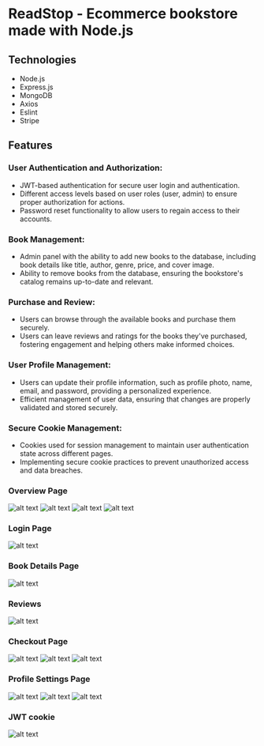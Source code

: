 # ReadStop - Ecommerce bookstore made with Node.js

## Technologies
- Node.js
- Express.js
- MongoDB
- Axios
- Eslint
- Stripe

## Features
### User Authentication and Authorization:

- JWT-based authentication for secure user login and authentication.
- Different access levels based on user roles (user, admin) to ensure proper authorization for actions.
- Password reset functionality to allow users to regain access to their accounts.
### Book Management:

- Admin panel with the ability to add new books to the database, including book details like title, author, genre, price, 
  and cover image.
- Ability to remove books from the database, ensuring the bookstore's catalog remains up-to-date and relevant.

### Purchase and Review:

- Users can browse through the available books and purchase them securely.
- Users can leave reviews and ratings for the books they've purchased, fostering engagement and helping others make informed 
  choices.
  
### User Profile Management:

- Users can update their profile information, such as profile photo, name, email, and password, providing a personalized 
  experience.
- Efficient management of user data, ensuring that changes are properly validated and stored securely.
### Secure Cookie Management:

- Cookies used for session management to maintain user authentication state across different pages.
- Implementing secure cookie practices to prevent unauthorized access and data breaches.
### Overview Page
![alt text](https://github.com/Sumit68/ReadStop/blob/main/Screenshot%20(10).png?raw=true)
![alt text](https://github.com/Sumit68/ReadStop/blob/main/Screenshot%20(11).png?raw=true)
![alt text](https://github.com/Sumit68/ReadStop/blob/main/Screenshot%20(12).png?raw=true)
![alt text](https://github.com/Sumit68/ReadStop/blob/main/Screenshot%20(13).png?raw=true)

### Login Page
![alt text](https://github.com/Sumit68/ReadStop/blob/main/Screenshot%20(14).png?raw=true)

### Book Details Page
![alt text](https://github.com/Sumit68/ReadStop/blob/main/Screenshot%20(28).png?raw=true)

### Reviews
![alt text](https://github.com/Sumit68/ReadStop/blob/main/Screenshot%20(29).png?raw=true)

### Checkout Page
![alt text](https://github.com/Sumit68/ReadStop/blob/main/Screenshot%20(16).png?raw=true)
![alt text](https://github.com/Sumit68/ReadStop/blob/main/Screenshot%20(17).png?raw=true)
![alt text](https://github.com/Sumit68/ReadStop/blob/main/Screenshot%20(18).png?raw=true)

### Profile Settings Page
![alt text](https://github.com/Sumit68/ReadStop/blob/main/Screenshot%20(19).png?raw=true)
![alt text](https://github.com/Sumit68/ReadStop/blob/main/Screenshot%20(20).png?raw=true)
![alt text](https://github.com/Sumit68/ReadStop/blob/main/Screenshot%20(21).png?raw=true)

### JWT cookie
![alt text](https://github.com/Sumit68/ReadStop/blob/main/Screenshot%20(25).png?raw=true)


